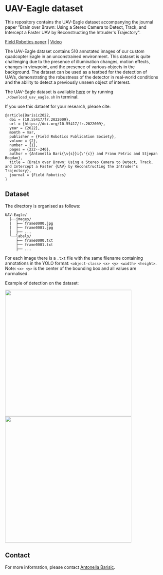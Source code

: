# UAV-Eagle dataset

This repository contains the UAV-Eagle dataset accompanying the journal paper "Brain over Brawn: Using a Stereo Camera to Detect, Track, and Intercept a Faster UAV by Reconstructing the Intruder's Trajectory".

[Field Robotics paper](https://www.journalfieldrobotics.org/Field_Robotics/Volume_2_files/Vol2_09.pdf) | [Video](https://www.youtube.com/watch?v=EPoxrC6S8tw)

The UAV-Eagle dataset contains 510 annotated images of our custom quadcopter Eagle in an unconstrained environment. This dataset is quite challenging due to the presence of illumination changes, motion effects, changes in viewpoint, and the presence of various objects in the background. The dataset can be used as a testbed for the detection of UAVs, demonstrating the robustness of the detector in real-world conditions and the ability to detect a previously unseen object of interest.

The UAV-Eagle dataset is available [here](https://drive.google.com/drive/folders/1hj6-H6DaqPVJ89fErsB4hi9atHF7RCoD?usp=sharing) or by running ``` ./download_uav_eagle.sh ``` in terminal.

If you use this dataset for your research, please cite:
```
@article{Barisic2022,
  doi = {10.55417/fr.2022009},
  url = {https://doi.org/10.55417/fr.2022009},
  year = {2022},
  month = mar,
  publisher = {Field Robotics Publication Society},
  volume = {2},
  number = {1},
  pages = {222--240},
  author = {Antonella Bari{\v{s}}i{\'{c}} and Frano Petric and Stjepan Bogdan},
  title = {Brain over Brawn: Using a Stereo Camera to Detect, Track, and Intercept a Faster {UAV} by Reconstructing the Intruder's Trajectory},
  journal = {Field Robotics}
}
```

## Dataset

The directory is organised as follows:

```
UAV-Eagle/
  ├──images/
  |  ├── frame0000.jpg
  |  ├── frame0001.jpg
  |  ├── ...
  └──labels/
     ├── frame0000.txt
     ├── frame0001.txt
     ├── ...

```
For each image there is a ```.txt``` file with the same filename containing annotations in the YOLO format: ```<object-class> <x> <y> <width> <height>```. Note: ```<x> <y>``` is the center of the bounding box and all values are normalised.

Example of detection on the dataset:

<img src="https://user-images.githubusercontent.com/26712043/110366460-991fdb80-8046-11eb-83cd-ad2a378dbca8.jpg" width="415"/> <img src="https://user-images.githubusercontent.com/26712043/110366462-9a510880-8046-11eb-83a3-7a9316968e64.jpg" width="415"/> 

## Contact

For more information, please contact [Antonella Barisic](mailto:antonella.barisic@fer.hr).
